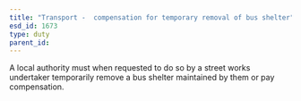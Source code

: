 ```yaml
---
title: "Transport -  compensation for temporary removal of bus shelter"
esd_id: 1673
type: duty
parent_id:  
---
```


A local authority must when requested to do so by a street works undertaker temporarily remove a bus shelter maintained by them or pay compensation.

